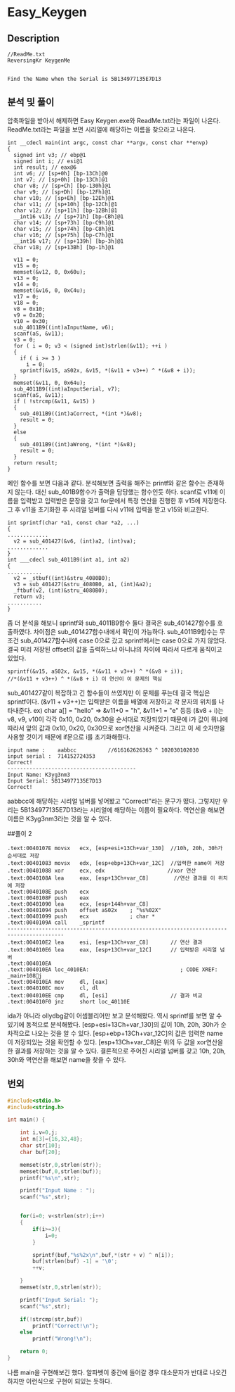 Easy_Keygen
======================


## Description
```
//ReadMe.txt
ReversingKr KeygenMe


Find the Name when the Serial is 5B134977135E7D13
```

## 분석 및 풀이
압축파일을 받아서 해제하면 Easy Keygen.exe와 ReadMe.txt라는 파일이 나온다. ReadMe.txt라는 파일을 보면 시리얼에 해당하는 이름을 찾으라고 나온다.
```
int __cdecl main(int argc, const char **argv, const char **envp)
{
  signed int v3; // ebp@1
  signed int i; // esi@1
  int result; // eax@6
  int v6; // [sp+0h] [bp-13Ch]@0
  int v7; // [sp+0h] [bp-13Ch]@1
  char v8; // [sp+Ch] [bp-130h]@1
  char v9; // [sp+Dh] [bp-12Fh]@1
  char v10; // [sp+Eh] [bp-12Eh]@1
  char v11; // [sp+10h] [bp-12Ch]@1
  char v12; // [sp+11h] [bp-12Bh]@1
  __int16 v13; // [sp+71h] [bp-CBh]@1
  char v14; // [sp+73h] [bp-C9h]@1
  char v15; // [sp+74h] [bp-C8h]@1
  char v16; // [sp+75h] [bp-C7h]@1
  __int16 v17; // [sp+139h] [bp-3h]@1
  char v18; // [sp+13Bh] [bp-1h]@1

  v11 = 0;
  v15 = 0;
  memset(&v12, 0, 0x60u);
  v13 = 0;
  v14 = 0;
  memset(&v16, 0, 0xC4u);
  v17 = 0;
  v18 = 0;
  v8 = 0x10;
  v9 = 0x20;
  v10 = 0x30;
  sub_4011B9((int)aInputName, v6);
  scanf(aS, &v11);
  v3 = 0;
  for ( i = 0; v3 < (signed int)strlen(&v11); ++i )
  {
    if ( i >= 3 )
      i = 0;
    sprintf(&v15, aS02x, &v15, *(&v11 + v3++) ^ *(&v8 + i));
  }
  memset(&v11, 0, 0x64u);
  sub_4011B9((int)aInputSerial, v7);
  scanf(aS, &v11);
  if ( !strcmp(&v11, &v15) )
  {
    sub_4011B9((int)aCorrect, *(int *)&v8);
    result = 0;
  }
  else
  {
    sub_4011B9((int)aWrong, *(int *)&v8);
    result = 0;
  }
  return result;
}
```
메인 함수를 보면 다음과 같다. 분석해보면 출력을 해주는 printf와 같은 함수는 존재하지 않는다. 대신 sub_401B9함수가 출력을 담당했는 함수인듯 하다. scanf로 v11에 이름을 입력받고 입력받은 문장을 갖고 for문에서 특정 연산을 진행한 후 v15에 저장한다. 그 후 v11을 초기화한 후 시리얼 넘버를 다시 v11에 입력을 받고 v15와 비교한다. 
```
int sprintf(char *a1, const char *a2, ...)
{
.............
  v2 = sub_401427(&v6, (int)a2, (int)va);
.............
}
int ___cdecl sub_4011B9(int a1, int a2)
{
...........
  v2 = _stbuf((int)&stru_4080B0);
  v3 = sub_401427(&stru_4080B0, a1, (int)&a2);
  _ftbuf(v2, (int)&stru_4080B0);
  return v3;
...........
}
```
좀 더 분석을 해보니 sprintf와 sub_4011B9함수 둘다 결국은 sub_401427함수를 호출하였다. 차이점은 sub_401427함수내에서 확인이 가능하다. sub_4011B9함수는 무조건 sub_401427함수내에 case 0으로 갔고 sprintf에서는 case 0으로 가지 않았다. 결국 미리 저장된 offset의 값을 출력하느냐 아니냐의 차이에 따라서 다르게 움직이고 있었다.
```
sprintf(&v15, aS02x, &v15, *(&v11 + v3++) ^ *(&v8 + i));
//*(&v11 + v3++) ^ *(&v8 + i) 이 연산이 이 문제의 핵심
```
sub_401427같이 복잡하고 긴 함수들이 쓰였지만 이 문제를 푸는데 결국 핵심은 sprintf이다.
(&v11 + v3++)는 입력받은 이름을 배열에 저장하고 각 문자의 위치를 나타내준다.
ex) char a[] = "hello" => &v11+0 = "h", &v11+1 = "e" 등등
(&v8 + i)는 v8, v9, v10이 각각 0x10, 0x20, 0x30을 순서대로 저장되있기 때문에 i가 값이 뭐냐에 따라서 앞의 값과 0x10, 0x20, 0x30으로 xor연산을 시켜준다. 그리고 이 세 숫자만을 사용할 것이기 때문에 if문으로 i를 초기화해줬다.
```
input name :    aabbcc          //616162626363 ^ 102030102030
input serial :  714152724353
Correct!
-----------------------------------------
Input Name: K3yg3nm3
Input Serial: 5B134977135E7D13
Correct!
```
aabbcc에 해당하는 시리얼 넘버를 넣어봤고 "Correct!"라는 문구가 떴다. 그렇지만 우리는 5B134977135E7D13라는 시리얼에 해당하는 이름이 필요하다. 역연산을 해보면 이름은 K3yg3nm3라는 것을 알 수 있다.


##풀이 2
```
.text:0040107E movsx   ecx, [esp+esi+13Ch+var_130]	//10h, 20h, 30h가 순서대로 저장
.text:00401083 movsx   edx, [esp+ebp+13Ch+var_12C]	//입력한 name이 저장
.text:00401088 xor     ecx, edx					   //xor 연산
.text:0040108A lea     eax, [esp+13Ch+var_C8]		 //연산 결과를 이 위치에 저장
.text:0040108E push    ecx
.text:0040108F push    eax
.text:00401090 lea     ecx, [esp+144h+var_C8]		
.text:00401094 push    offset aS02x    ; "%s%02X"
.text:00401099 push    ecx             ; char *
.text:0040109A call    _sprintf
----------------------------------------------------------------------------------------
.text:004010E2 lea     esi, [esp+13Ch+var_C8]       // 연산 결과
.text:004010E6 lea     eax, [esp+13Ch+var_12C]      // 입력받은 시리얼 넘버
.text:004010EA
.text:004010EA loc_4010EA:                             ; CODE XREF: _main+108j
.text:004010EA mov     dl, [eax]
.text:004010EC mov     cl, dl
.text:004010EE cmp     dl, [esi]					// 결과 비교
.text:004010F0 jnz     short loc_40110E
```
ida가 아니라 ollydbg같이 어셈블리어만 보고 분석해봤다. 역시 sprintf를 보면 알 수 있기에 동적으로 분석해봤다.
[esp+esi+13Ch+var_130]의 값이 10h, 20h, 30h가 순차적으로 나오는 것을 알 수 있다. 
[esp+ebp+13Ch+var_12C]의 값은 입력한 name이 저장되있는 것을 확인할 수 있다.
[esp+13Ch+var_C8]은 위의 두 값을 xor연산을 한 결과를 저장하는 것을 알 수 있다.
결론적으로 주어진 시리얼 넘버를 갖고 10h, 20h, 30h와 역연산을 해보면 name을 찾을 수 있다.

## 번외
```C
#include<stdio.h>
#include<string.h>

int main() {

    int i,v=0,j;
    int n[3]={16,32,48};
    char str[10];
    char buf[20];

    memset(str,0,strlen(str));
    memset(buf,0,strlen(buf));
    printf("%s\n",str);

    printf("Input Name : ");
    scanf("%s",str);


    for(i=0; v<strlen(str);i++)
    {
        if(i>=3){
            i=0;
        }

        sprintf(buf,"%s%2x\n",buf,*(str + v) ^ n[i]);
        buf[strlen(buf) -1] = '\0';
        ++v;

    }
    memset(str,0,strlen(str));

    printf("Input Serial: ");
    scanf("%s",str);

    if(!strcmp(str,buf))
        printf("Correct!\n");
    else
        printf("Wrong!\n");

    return 0;
}
```
나름 main을 구현해보긴 했다. 알파벳이 중간에 들어갈 경우 대소문자가 반대로 나오긴 하지만 이런식으로 구현이 되있는 듯하다.